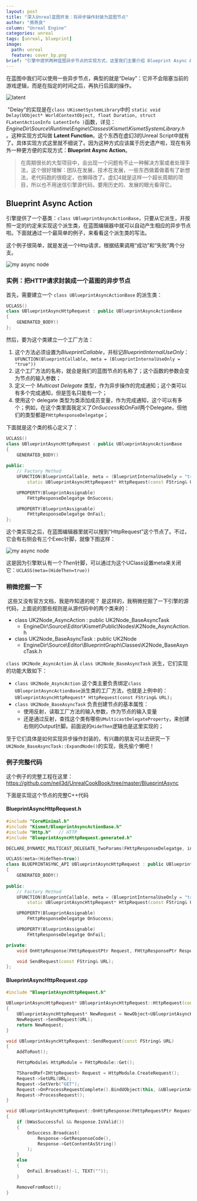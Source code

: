 ```yaml
---
layout: post
title: "深入Unreal蓝图开发：将异步操作封装为蓝图节点"
author: "房燕良"
column: "Unreal Engine"
categories: unreal
tags: [unreal, blueprint]
image:
  path: unreal
  feature: cover_bp.png
brief: "引擎中提供两种蓝图异步节点的实现方式，这里我们主要介绍 Blueprint Async Action 的实现方式。"
---
```


​	在蓝图中我们可以使用一些异步节点，典型的就是“Delay”：它并不会阻塞当前的游戏逻辑，而是在指定的时间之后，再执行后面的操作。

![latent](/assets/img/unreal/bp_async/latent.png)

​	"Delay"的实现是在`class UKismetSystemLibrary`中的 `static void	Delay(UObject* WorldContextObject, float Duration, struct FLatentActionInfo LatentInfo )`函数，详见：*EngineDir\Source\Runtime\Engine\Classes\Kismet\KismetSystemLibrary.h* 。这种实现方式叫做 **Latent Function**，这个东西在虚幻3的Unreal Script中就有了。具体实现方式这里就不细说了。因为这种方式应该属于历史遗产啦，现在有另外一种更方便的实现方式：**Blueprint Async Action**。

> 在周期很长的大型项目中，会出现一个问题有不止一种解决方案或者处理手法，这个很好理解：团队在发展，技术在发展，一些东西做着做着有了新想法，老代码跑的很稳定，也懒得改了。虚幻4就是这样一个超长周期的项目，所以也不用迷信引擎源代码，要用历史的、发展的眼光看得它。

## Blueprint Async Action

​	引擎提供了一个基类：`class UBlueprintAsyncActionBase`，只要从它派生，并按照一定的约定来实现这个派生类，在蓝图编辑器中就可以自动产生相应的异步节点啦。下面就通过一个最简单的例子，来看看这个派生类的写法。

​	这个例子很简单，就是发送一个Http请求，根据结果调用“成功”和“失败”两个分支。

![my async node](/assets/img/unreal/bp_async/my_http.png)

### 实例：把HTTP请求封装成一个蓝图的异步节点

首先，需要建立一个 `class UBlueprintAsyncActionBase` 的派生类：
```cpp
UCLASS()
class UBlueprintAsyncHttpRequest : public UBlueprintAsyncActionBase
{
	GENERATED_BODY()
};
```

然后，要为这个类建立一个工厂方法：
1. 这个方法必须设置为*BlueprintCallable*，并标记*BlueprintInternalUseOnly*：`UFUNCTION(BlueprintCallable, meta = (BlueprintInternalUseOnly = "true"))`
1. 这个工厂方法的名称，就会是我们的蓝图节点的名称了；这个函数的参数会变为节点的输入参数；
1. 定义一个 *Multicast Delegate* 类型，作为异步操作的完成通知；这个类可以有多个完成通知，但是签名只能有一个；
1. 使用这个 delegate 类型为类添加成员变量，作为完成通知，这个可以有多个；例如，在这个类里面我定义了*OnSuccess*和*OnFail*两个Delegate，但他们的类型都是`FHttpResponseDelegatge`；

下面就是这个类的核心定义了：

```cpp
UCLASS()
class UBlueprintAsyncHttpRequest : public UBlueprintAsyncActionBase
{
	GENERATED_BODY()
	
public:
	// Factory Method
	UFUNCTION(BlueprintCallable, meta = (BlueprintInternalUseOnly = "true"))
		static UBlueprintAsyncHttpRequest* HttpRequest(const FString& URL);

	UPROPERTY(BlueprintAssignable)
		FHttpResponseDelegatge OnSuccess;

	UPROPERTY(BlueprintAssignable)
		FHttpResponseDelegatge OnFail;
};
```

这个类实现之后，在蓝图编辑器里就可以搜到“HttpRequest”这个节点了。不过，它会有右侧会有三个Exec针脚，就像下图这样：

![my async node](/assets/img/unreal/bp_async/my_http_3exec.png)

这是因为引擎默认有一个*Then*针脚，可以通过为这个UClass设置meta来关闭它：`UCLASS(meta=(HideThen=true))`

### 稍微挖掘一下

​	这些又没有官方文档，我是咋知道的呢？ 是这样的，我稍微挖掘了一下引擎的源代码，上面说的那些规则是从源代码中的两个类来的：

- class UK2Node_AsyncAction : public UK2Node_BaseAsyncTask
  * EngineDir\Source\Editor\Kismet\Public\Nodes\K2Node_AsyncAction.h
- class UK2Node_BaseAsyncTask : public UK2Node
  * EngineDir\Source\Editor\BlueprintGraph\Classes\K2Node_BaseAsyncTask.h

`class UK2Node_AsyncAction` 从 `class UK2Node_BaseAsyncTask` 派生，它们实现的功能大致如下：

- `class UK2Node_AsyncAction` 这个类主要负责绑定`class UBlueprintAsyncActionBase`派生类的工厂方法，也就是上例中的：`UBlueprintAsyncHttpRequest* HttpRequest(const FString& URL);`
- `class UK2Node_BaseAsyncTask` 负责创建节点的基本属性：
  * 使用反射，读取工厂方法的输入参数，作为节点的输入变量
  * 还是通过反射，查找这个类有哪些`UMulticastDelegateProperty`，来创建右侧的Output针脚。前面说的`HideThen`逻辑也是这里实现的；

至于它们具体是如何实现异步操作封装的，有兴趣的朋友可以去研究一下`UK2Node_BaseAsyncTask::ExpandNode()`的实现，我先偷个懒吧！

### 例子完整代码

这个例子的完整工程在这里：https://github.com/neil3d/UnrealCookBook/tree/master/BlueprintAsync

下面是实现这个节点的完整C++代码

#### BlueprintAsyncHttpRequest.h

```cpp
#include "CoreMinimal.h"
#include "Kismet/BlueprintAsyncActionBase.h"
#include "Http.h"	// HTTP
#include "BlueprintAsyncHttpRequest.generated.h"

DECLARE_DYNAMIC_MULTICAST_DELEGATE_TwoParams(FHttpResponseDelegatge, int32, Code, FString, Data);

UCLASS(meta=(HideThen=true))
class BLUEPRINTASYNC_API UBlueprintAsyncHttpRequest : public UBlueprintAsyncActionBase
{
	GENERATED_BODY()
	
public:
	// Factory Method
	UFUNCTION(BlueprintCallable, meta = (BlueprintInternalUseOnly = "true"))
		static UBlueprintAsyncHttpRequest* HttpRequest(const FString& URL);

	UPROPERTY(BlueprintAssignable)
		FHttpResponseDelegatge OnSuccess;

	UPROPERTY(BlueprintAssignable)
		FHttpResponseDelegatge OnFail;

private:
	void OnHttpResponse(FHttpRequestPtr Request, FHttpResponsePtr Response, bool bWasSuccessful);

	void SendRequest(const FString& URL);
};
```

#### BlueprintAsyncHttpRequest.cpp

```cpp
#include "BlueprintAsyncHttpRequest.h"

UBlueprintAsyncHttpRequest* UBlueprintAsyncHttpRequest::HttpRequest(const FString& URL)
{
	UBlueprintAsyncHttpRequest* NewRequest = NewObject<UBlueprintAsyncHttpRequest>();
	NewRequest->SendRequest(URL);
	return NewRequest;
}

void UBlueprintAsyncHttpRequest::SendRequest(const FString& URL)
{
	AddToRoot();

	FHttpModule& HttpModule = FHttpModule::Get();

	TSharedRef<IHttpRequest> Request = HttpModule.CreateRequest();
	Request->SetURL(URL);
	Request->SetVerb("GET");
	Request->OnProcessRequestComplete().BindUObject(this, &UBlueprintAsyncHttpRequest::OnHttpResponse);
	Request->ProcessRequest();
}

void UBlueprintAsyncHttpRequest::OnHttpResponse(FHttpRequestPtr Request, FHttpResponsePtr Response, bool bWasSuccessful)
{
	if (bWasSuccessful && Response.IsValid())
	{
		OnSuccess.Broadcast(
			Response->GetResponseCode(),
			Response->GetContentAsString()
		);
	}
	else
	{
		OnFail.Broadcast(-1, TEXT(""));
	}

	RemoveFromRoot();
}
```